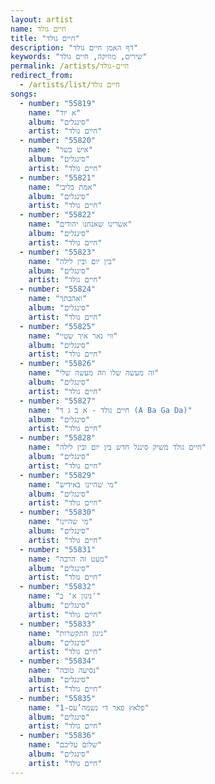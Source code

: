 ```yaml
---
layout: artist
name: חיים גולד
title: "חיים גולד"
description: "דף האמן חיים גולד"
keywords: "שירים, מוזיקה, חיים גולד"
permalink: /artists/חיים-גולד
redirect_from:
  - /artists/list/חיים גולד
songs:
  - number: "55819"
    name: "א יוד"
    album: "סינגלים"
    artist: "חיים גולד"
  - number: "55820"
    name: "איש כשר"
    album: "סינגלים"
    artist: "חיים גולד"
  - number: "55821"
    name: "אמת בליבי"
    album: "סינגלים"
    artist: "חיים גולד"
  - number: "55822"
    name: "אשרינו שאנחנו יהודים"
    album: "סינגלים"
    artist: "חיים גולד"
  - number: "55823"
    name: "בין יום ובין לילה"
    album: "סינגלים"
    artist: "חיים גולד"
  - number: "55824"
    name: "ואהבתך"
    album: "סינגלים"
    artist: "חיים גולד"
  - number: "55825"
    name: "ווי נאר איך שטיי"
    album: "סינגלים"
    artist: "חיים גולד"
  - number: "55826"
    name: "זה מעשה שלו וזה מעשה שלי"
    album: "סינגלים"
    artist: "חיים גולד"
  - number: "55827"
    name: "חיים גולד - א ב ג ד (A Ba Ga Da)"
    album: "סינגלים"
    artist: "חיים גולד"
  - number: "55828"
    name: "חיים גולד משיק סינגל חדש בין יום ובין לילה"
    album: "סינגלים"
    artist: "חיים גולד"
  - number: "55829"
    name: "מי שהיינו באידיש"
    album: "סינגלים"
    artist: "חיים גולד"
  - number: "55830"
    name: "מי שהיינו"
    album: "סינגלים"
    artist: "חיים גולד"
  - number: "55831"
    name: "מעט זה הרבה"
    album: "סינגלים"
    artist: "חיים גולד"
  - number: "55832"
    name: "ניגון א' ב'"
    album: "סינגלים"
    artist: "חיים גולד"
  - number: "55833"
    name: "ניגון התקשרות"
    album: "סינגלים"
    artist: "חיים גולד"
  - number: "55834"
    name: "נסיעה טובה"
    album: "סינגלים"
    artist: "חיים גולד"
  - number: "55835"
    name: "פלאץ פאר די נשמה’עס-1"
    album: "סינגלים"
    artist: "חיים גולד"
  - number: "55836"
    name: "שלום עליכם"
    album: "סינגלים"
    artist: "חיים גולד"
---
```

